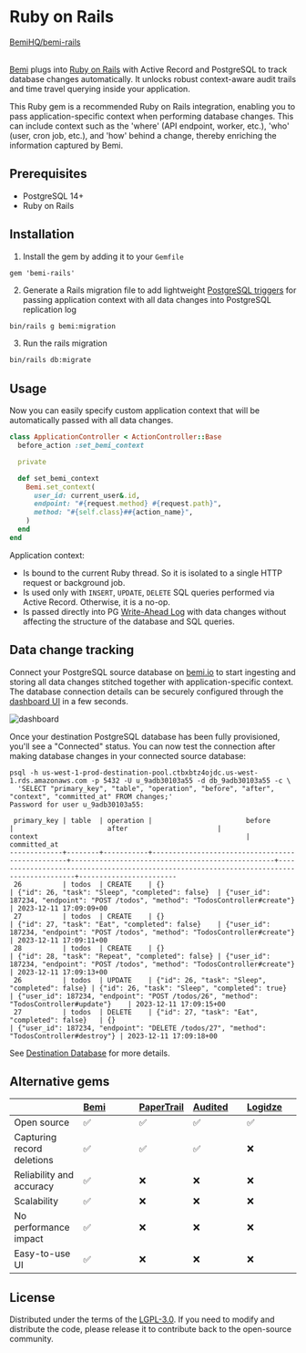 # Ruby on Rails

<a class="github-button" href="https://github.com/BemiHQ/bemi-rails" data-size="large" data-show-count="true" aria-label="Star BemiHQ/bemi-rails on GitHub">BemiHQ/bemi-rails</a>
<br />
<br />

[Bemi](https://bemi.io) plugs into [Ruby on Rails](https://github.com/rails/rails) with Active Record and PostgreSQL to track database changes automatically. It unlocks robust context-aware audit trails and time travel querying inside your application.

This Ruby gem is a recommended Ruby on Rails integration, enabling you to pass application-specific context when performing database changes. This can include context such as the 'where' (API endpoint, worker, etc.), 'who' (user, cron job, etc.), and 'how' behind a change, thereby enriching the information captured by Bemi.

## Prerequisites

- PostgreSQL 14+
- Ruby on Rails

## Installation

1. Install the gem by adding it to your `Gemfile`

```
gem 'bemi-rails'
```

2. Generate a Rails migration file to add lightweight [PostgreSQL triggers](https://www.postgresql.org/docs/current/plpgsql-trigger.html) for passing application context with all data changes into PostgreSQL replication log

```sh
bin/rails g bemi:migration
```

3. Run the rails migration

```sh
bin/rails db:migrate
```

## Usage

Now you can easily specify custom application context that will be automatically passed with all data changes.

```rb
class ApplicationController < ActionController::Base
  before_action :set_bemi_context

  private

  def set_bemi_context
    Bemi.set_context(
      user_id: current_user&.id,
      endpoint: "#{request.method} #{request.path}",
      method: "#{self.class}##{action_name}",
    )
  end
end
```

Application context:

* Is bound to the current Ruby thread. So it is isolated to a single HTTP request or background job.
* Is used only with `INSERT`, `UPDATE`, `DELETE` SQL queries performed via Active Record. Otherwise, it is a no-op.
* Is passed directly into PG [Write-Ahead Log](https://www.postgresql.org/docs/current/wal-intro.html) with data changes without affecting the structure of the database and SQL queries.


## Data change tracking

Connect your PostgreSQL source database on [bemi.io](https://bemi.io) to start ingesting and storing all data changes stitched together with application-specific context. The database connection details can be securely configured through the [dashboard UI](https://dashboard.bemi.io/log-in?ref=rails) in a few seconds.

![dashboard](/img/dashboard.png)

Once your destination PostgreSQL database has been fully provisioned, you'll see a "Connected" status. You can now test the connection after making database changes in your connected source database:

```
psql -h us-west-1-prod-destination-pool.ctbxbtz4ojdc.us-west-1.rds.amazonaws.com -p 5432 -U u_9adb30103a55 -d db_9adb30103a55 -c \
  'SELECT "primary_key", "table", "operation", "before", "after", "context", "committed_at" FROM changes;'
Password for user u_9adb30103a55:

 primary_key | table  | operation |                       before                    |                       after                      |                                context                                                   |      committed_at
-------------+--------+-----------+-------------------------------------------------+--------------------------------------------------+------------------------------------------------------------------------------------------+------------------------
 26          | todos  | CREATE    | {}                                              | {"id": 26, "task": "Sleep", "completed": false}  | {"user_id": 187234, "endpoint": "POST /todos", "method": "TodosController#create"}       | 2023-12-11 17:09:09+00
 27          | todos  | CREATE    | {}                                              | {"id": 27, "task": "Eat", "completed": false}    | {"user_id": 187234, "endpoint": "POST /todos", "method": "TodosController#create"}       | 2023-12-11 17:09:11+00
 28          | todos  | CREATE    | {}                                              | {"id": 28, "task": "Repeat", "completed": false} | {"user_id": 187234, "endpoint": "POST /todos", "method": "TodosController#create"}       | 2023-12-11 17:09:13+00
 26          | todos  | UPDATE    | {"id": 26, "task": "Sleep", "completed": false} | {"id": 26, "task": "Sleep", "completed": true}   | {"user_id": 187234, "endpoint": "POST /todos/26", "method": "TodosController#update"}    | 2023-12-11 17:09:15+00
 27          | todos  | DELETE    | {"id": 27, "task": "Eat", "completed": false}   | {}                                               | {"user_id": 187234, "endpoint": "DELETE /todos/27", "method": "TodosController#destroy"} | 2023-12-11 17:09:18+00
```

See [Destination Database](/postgresql/destination-database) for more details.

## Alternative gems

|                            | [Bemi](https://github.com/BemiHQ/bemi-rails)&nbsp;&nbsp;&nbsp;&nbsp;&nbsp;&nbsp;&nbsp;&nbsp;&nbsp;&nbsp; | [PaperTrail](https://github.com/paper-trail-gem/paper_trail) | [Audited](https://github.com/collectiveidea/audited)&nbsp;&nbsp;&nbsp;&nbsp; | [Logidze](https://github.com/palkan/logidze)&nbsp;&nbsp;&nbsp;&nbsp; |
|----------------------------|------|------|------|------|
| Open source                | ✅   | ✅   | ✅   | ✅   |
| Capturing record deletions | ✅   | ✅   | ✅   | ❌   |
| Reliability and accuracy   | ✅   | ❌   | ❌   | ❌   |
| Scalability                | ✅   | ❌   | ❌   | ❌   |
| No performance impact      | ✅   | ❌   | ❌   | ❌   |
| Easy-to-use UI             | ✅   | ❌   | ❌   | ❌   |

## License

Distributed under the terms of the [LGPL-3.0](https://github.com/BemiHQ/bemi-rails/blob/main/LICENSE).
If you need to modify and distribute the code, please release it to contribute back to the open-source community.
